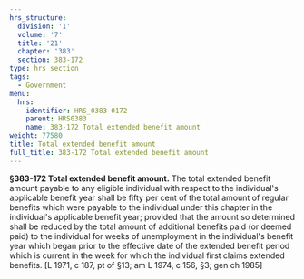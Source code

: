 ```yaml
---
hrs_structure:
  division: '1'
  volume: '7'
  title: '21'
  chapter: '383'
  section: 383-172
type: hrs_section
tags:
  - Government
menu:
  hrs:
    identifier: HRS_0383-0172
    parent: HRS0383
    name: 383-172 Total extended benefit amount
weight: 77580
title: Total extended benefit amount
full_title: 383-172 Total extended benefit amount
---
```

**§383-172 Total extended benefit amount.** The total extended benefit amount payable to any eligible individual with respect to the individual's applicable benefit year shall be fifty per cent of the total amount of regular benefits which were payable to the individual under this chapter in the individual's applicable benefit year; provided that the amount so determined shall be reduced by the total amount of additional benefits paid (or deemed paid) to the individual for weeks of unemployment in the individual's benefit year which began prior to the effective date of the extended benefit period which is current in the week for which the individual first claims extended benefits. [L 1971, c 187, pt of §13; am L 1974, c 156, §3; gen ch 1985]